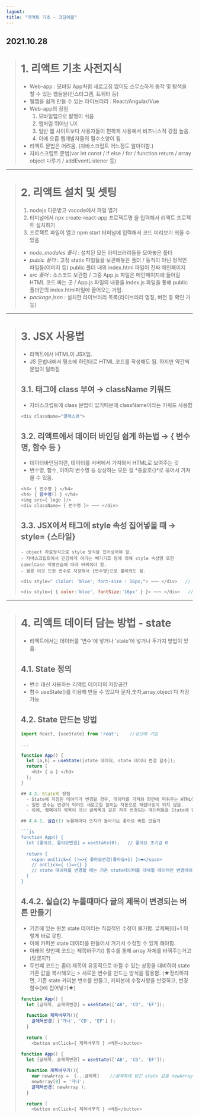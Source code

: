 ```yaml
---
lagout:
title: "리액트 기초 - 코딩애플"
---
```


## 2021.10.28

> # 1. 리액트 기초 사전지식
>  - Web-app : 모바일 App처럼 새로고침 없이도 스무스하게 동작 및 탐색을 할 수 있는 웹들을(인스타그램, 트위터 등) 
>  - 웹앱을 쉽게 만들 수 있는 라이브러리 : React/Angular/Vue
>  - Web-app의 장점
>     1. 모바일앱으로 발행이 쉬움
>     2. 앱처럼 뛰어난 UX
>     3. 일반 웹 사이트보다 사용자들이 편하게 사용해서 비즈니스적 강점 높음.
>     4. 이에 요즘 웹개발자들의 필수소양이 됨.
>  - 리액트 문법은 어려움. (자바스크립트 어느정도 알아야함.)
>  - 자바스크립트 문법(var let const / if else / for / function return / array object 다루기 / addEventListener 등)

 * * *

> # 2. 리액트 설치 및 셋팅
>   1. nodejs 다운받고 vscode에서 파일 열기
>   2. 터미널에서 npx create-react-app 프로젝트명 을 입력해서 리액트 프로젝트 설치하기
>   3. 프로젝트 파일이 열고 npm start 터미널에 입력해서 코드 미리보기 띄울 수 있음
>   
>   - *node_modules 폴더* : 설치된 모든 라이브러리들을 모아놓은 폴더
>   - *public 폴더* : 고정 statix 파일들을 보관해놓은 폴더 / 동적이 아닌 정적인 파일들(이미지 등) public 폴더 내의 index.html 파일이 진짜 메인페이지
>   - *src 폴더* : 소스코드 보관함 / 그중 App.js 파일은 메인페이지에 들어갈 HTML 코드 짜는 곳 / App.js 파일의 내용을 index.js 파일을 통해 public 폴더안의 index.html파일에 끌어오는 거임.
>   - *package.json* : 설치한 라이브러리 목록(라이브러리 명칭, 버전 등 확인 가능)

 * * *

> # 3. JSX 사용법
>   - 리액트에서 HTML이 JSX임.
>   - JS 문법내에서 평소에 하던대로 HTML 코드를 작성해도 됨. 하지만 약간씩 문법이 달라짐 
>   
> ## 3.1. 태그에 class 부여  → className 키워드
>   - 자바스크립트에 class 문법이 있기때문에 className이라는 키워드 사용함
>   
>   ```js
>   <div className="클래스명">
>   ```
>    
> ## 3.2. 리액트에서 데이터 바인딩 쉽게 하는법  →  { 변수명, 함수 등 }
>    - 데이터바인딩이란, 데이터를 서버에서 가져와서 HTML로 보여주는 것
>    - 변수명, 함수, 이미지 변수명 등 상상하는 모든 걸 *중괄호{}*로 묶어서 가져올 수 있음.
>    
>    ```js
>    <h4> { 변수명 } </h4>
>    <h4> { 함수명() } </h4>
>    <img src={ logo }/>
>    <div className= { 변수명 }> ~~~ </div>
>    ```
>    
> ## 3.3. JSX에서 태그에 style 속성 집어넣을 때   →   style= {스타일}
>
>     - object 자료형식으로 style 형식을 집어넣어야 함.
>     - 자바스크립트에서 민감하게 여기는 빼기기호 등에 의해 style 속성명 또한 camelCase 작명관습에 따라 바꿔줘야 함.
>     - 물론 이것 또한 변수로 저장해서 {변수명}으로 불러와도 됨.
>   
>    ```js
>    <div style=" clolor: 'blue'; font-size : 16px;"> ~~~ </div>   // HTML
>    
>    <div style={ { color:'blue', fontSize:'16px' } }> ~~~ </div>   // JSX    
>    ```

 * * *
    
> # 4. 리액트 데이터 담는 방법 - state
>   - 리액트에서는 데이터를 '변수'에 넣거나 'state'에 넣거나 두가지 방법이 있음.
>   
> ## 4.1. State 정의
>    - 변수 대신 사용하는 리액트 데이터의 저장공간
>    - 함수 useState()를 이용해 만들 수 있으며 문자,숫자,array,object 다 저장가능
>    
> ## 4.2. State 만드는 방법
>   
>   ```js
>   import React, {useState} from 'reat';    //상단에 기입
>   
>   ...
>   
>   function App() {
>     let [a,b] = useState([state 데이터, state 데이터 변경 함수]);
>     return (
>       <h3> { a } </h3>
>     );  
>   }
>   
> ## 4.3. State의 장점
>     - State에 저장된 데이터가 변경될 경우, 데이터를 가져와 화면에 띄워주는 HTML이 자동으로 재렌더링됨.
>     - 일반 변수는 변경이 되어도 새로고침 없이는 자동으로 재렌더링이 되지 않음.
>     - 이에, 웹페이지 제목이 아닌 글제목과 같은 자주 변경되는 데이터들을 State에 담으면 웹이 App처럼 동작하게 됨.
>   
> ## 4.4.1. 실습(1) 누를때마다 숫자가 올라가는 좋아요 버튼 만들기
>   
>   ```js
>   function App() {
>     let [좋아요, 좋아요변경] = useState(0);   // 좋아요 초기값 0
>     
>     return {
>       <span onClick={ ()=>{ 좋아요변경(좋아요+1) }>❤</span>
>       // onClick={ ()=>{} }
>       // state 데이터를 변경할 때는 기존 state데이터를 대체할 데이터인 변경데이터 변수이자 함수를 이용해야함. 단순히 좋아요+1이라고 친다고 state 데이터 초기값 0이 1로 변하는게 아니라, 좋아요변경이라는 함수를 불러와서 거기서 변경시켜야 적용이 됨.
>     )
>   }
>   ```
>   
> ## 4.4.2. 실습(2) 누를때마다 글의 제목이 변경되는 버튼 만들기
>    - 기존에 있는 원본 state 데이터는 직접적인 수정이 불가함. 글제목[0]=1 이렇게 바로 못함.
>    - 이에 카피본 state 데이터를 만들어서 거기서 수정할 수 있게 해야함.
>    - 아래의 첫번째 코드는 제목바꾸기() 함수를 통해 array 자체를 바꿔주는거고(맞겠지?)
>    - 두번쨰 코드는 좀더 제목이 유동적으로 바뀔 수 있는 상황을 대비하여 state 기존 값을 복사해오는 > 새로운 변수를 만드는 방식을 활용함. (★정리하자면, 기존 state 카피본 변수를 만들고, 카피본에 수정사항을 반영하고, 변경함수()에 집어넣기★)
>   
>   ```js
>   function App() {
>     let [글제목, 글제목변경] = useState(['AB', 'CD', 'EF']);
>     
>     function 제목바꾸기(){
>       글제목변경( ['가나', 'CD', 'EF'] );
>     }
>     
>     return (
>       <button onClick={ 제목바꾸기 } >버튼</button>
>   ```
>   
>   ```js
>   function App() {
>     let [글제목, 글제목변경] = useState(['AB', 'CD', 'EF']);
>     
>     function 제목바꾸기(){
>       var newArray =  [...글제목]    //글제목에 담긴 state 값을 newArray변수에 새로 복사해서 거기서 수정을 하면 됨. 그런데 이때 그냥 var newArray = 글제목 해버리면 값을 복사하는게 아니라 값을 공유만 하고 서로다른 Array가 되는게 아니라서 '...'문법을 통해 기존 state 값에서 대괄호를 없애고 이를 다시 []에 담아서 newArray에 저장함으로써 전혀 다른 Array를 만드는 것임.
>       newArray[0] = '가나';
>       글제목변경( newArray );
>     }
>     
>     return (
>       <button onClick={ 제목바꾸기 } >버튼</button>
>   ```
  
